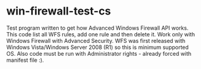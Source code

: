 # win-firewall-test-cs
Test program written to get how Advanced Windows Firewall API works.
This code list all WFS rules, add one rule and then delete it. Work only with Windows Firewall with Advanced Security. 
WFS was first released with Windows Vista/Windows Server 2008 (R1) so this is minimum supported OS. Also code must be run with Administrator rights - already forced with manifest file :).
